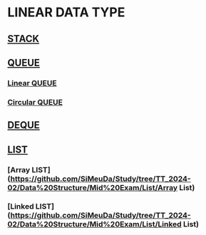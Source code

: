 # LINEAR DATA TYPE

## [STACK](https://github.com/SiMeuDa/Study/tree/TT_2024-02/Data%20Structure/Mid%20Exam/stack)
## [QUEUE](https://github.com/SiMeuDa/Study/tree/TT_2024-02/Data%20Structure/Mid%20Exam/queue)
### [Linear QUEUE](https://github.com/SiMeuDa/Study/tree/TT_2024-02/Data%20Structure/Mid%20Exam/queue/linear)
### [Circular QUEUE](https://github.com/SiMeuDa/Study/tree/TT_2024-02/Data%20Structure/Mid%20Exam/queue/circular)
## [DEQUE](https://github.com/SiMeuDa/Study/tree/TT_2024-02/Data%20Structure/Mid%20Exam/deque)
## [LIST](https://github.com/SiMeuDa/Study/tree/TT_2024-02/Data%20Structure/Mid%20Exam/List)
### [Array LIST] (https://github.com/SiMeuDa/Study/tree/TT_2024-02/Data%20Structure/Mid%20Exam/List/Array List)
### [Linked LIST] (https://github.com/SiMeuDa/Study/tree/TT_2024-02/Data%20Structure/Mid%20Exam/List/Linked List)
